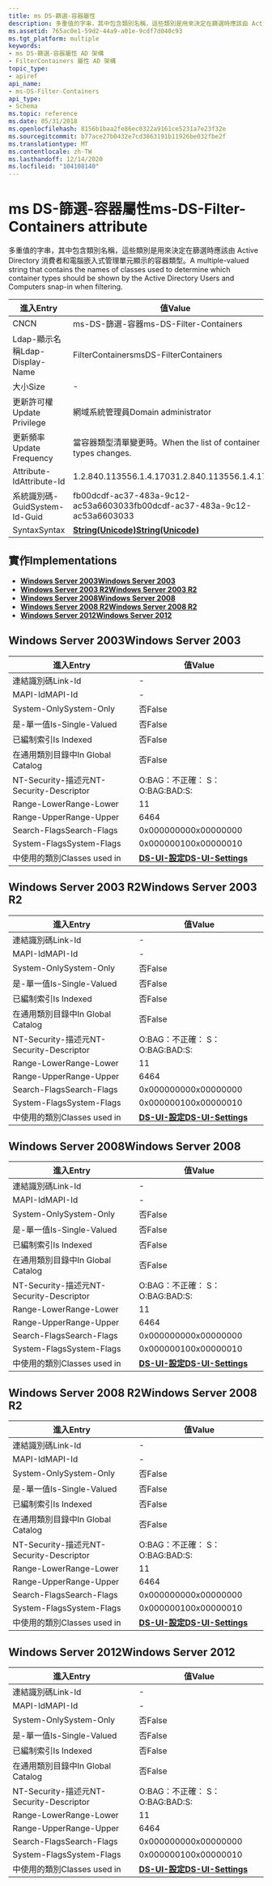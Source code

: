 ```yaml
---
title: ms DS-篩選-容器屬性
description: 多重值的字串，其中包含類別名稱，這些類別是用來決定在篩選時應該由 Active Directory 消費者和電腦嵌入式管理單元顯示的容器類型。
ms.assetid: 765ac0e1-59d2-44a9-a01e-9cdf7d040c93
ms.tgt_platform: multiple
keywords:
- ms DS-篩選-容器屬性 AD 架構
- FilterContainers 屬性 AD 架構
topic_type:
- apiref
api_name:
- ms-DS-Filter-Containers
api_type:
- Schema
ms.topic: reference
ms.date: 05/31/2018
ms.openlocfilehash: 8156b1baa2fe86ec0322a9161ce5231a7e23f32e
ms.sourcegitcommit: b77ace27b0432e7cd3863191b11926be032fbe2f
ms.translationtype: MT
ms.contentlocale: zh-TW
ms.lasthandoff: 12/14/2020
ms.locfileid: "104108140"
---
```

# <a name="ms-ds-filter-containers-attribute"></a><span data-ttu-id="7a9f9-105">ms DS-篩選-容器屬性</span><span class="sxs-lookup"><span data-stu-id="7a9f9-105">ms-DS-Filter-Containers attribute</span></span>

<span data-ttu-id="7a9f9-106">多重值的字串，其中包含類別名稱，這些類別是用來決定在篩選時應該由 Active Directory 消費者和電腦嵌入式管理單元顯示的容器類型。</span><span class="sxs-lookup"><span data-stu-id="7a9f9-106">A multiple-valued string that contains the names of classes used to determine which container types should be shown by the Active Directory Users and Computers snap-in when filtering.</span></span>



| <span data-ttu-id="7a9f9-107">進入</span><span class="sxs-lookup"><span data-stu-id="7a9f9-107">Entry</span></span> | <span data-ttu-id="7a9f9-108">值</span><span class="sxs-lookup"><span data-stu-id="7a9f9-108">Value</span></span> |
|-------------------|---------------------------------------------|
| <span data-ttu-id="7a9f9-109">CN</span><span class="sxs-lookup"><span data-stu-id="7a9f9-109">CN</span></span>                | <span data-ttu-id="7a9f9-110">ms-DS-篩選-容器</span><span class="sxs-lookup"><span data-stu-id="7a9f9-110">ms-DS-Filter-Containers</span></span>                     |
| <span data-ttu-id="7a9f9-111">Ldap-顯示名稱</span><span class="sxs-lookup"><span data-stu-id="7a9f9-111">Ldap-Display-Name</span></span> | <span data-ttu-id="7a9f9-112">FilterContainers</span><span class="sxs-lookup"><span data-stu-id="7a9f9-112">msDS-FilterContainers</span></span>                       |
| <span data-ttu-id="7a9f9-113">大小</span><span class="sxs-lookup"><span data-stu-id="7a9f9-113">Size</span></span>              | \-                                          |
| <span data-ttu-id="7a9f9-114">更新許可權</span><span class="sxs-lookup"><span data-stu-id="7a9f9-114">Update Privilege</span></span>  | <span data-ttu-id="7a9f9-115">網域系統管理員</span><span class="sxs-lookup"><span data-stu-id="7a9f9-115">Domain administrator</span></span>                        |
| <span data-ttu-id="7a9f9-116">更新頻率</span><span class="sxs-lookup"><span data-stu-id="7a9f9-116">Update Frequency</span></span>  | <span data-ttu-id="7a9f9-117">當容器類型清單變更時。</span><span class="sxs-lookup"><span data-stu-id="7a9f9-117">When the list of container types changes.</span></span>   |
| <span data-ttu-id="7a9f9-118">Attribute-Id</span><span class="sxs-lookup"><span data-stu-id="7a9f9-118">Attribute-Id</span></span>      | <span data-ttu-id="7a9f9-119">1.2.840.113556.1.4.1703</span><span class="sxs-lookup"><span data-stu-id="7a9f9-119">1.2.840.113556.1.4.1703</span></span>                     |
| <span data-ttu-id="7a9f9-120">系統識別碼-Guid</span><span class="sxs-lookup"><span data-stu-id="7a9f9-120">System-Id-Guid</span></span>    | <span data-ttu-id="7a9f9-121">fb00dcdf-ac37-483a-9c12-ac53a6603033</span><span class="sxs-lookup"><span data-stu-id="7a9f9-121">fb00dcdf-ac37-483a-9c12-ac53a6603033</span></span>        |
| <span data-ttu-id="7a9f9-122">Syntax</span><span class="sxs-lookup"><span data-stu-id="7a9f9-122">Syntax</span></span>            | [<span data-ttu-id="7a9f9-123">**String(Unicode)**</span><span class="sxs-lookup"><span data-stu-id="7a9f9-123">**String(Unicode)**</span></span>](s-string-unicode.md) |



## <a name="implementations"></a><span data-ttu-id="7a9f9-124">實作</span><span class="sxs-lookup"><span data-stu-id="7a9f9-124">Implementations</span></span>

-   [<span data-ttu-id="7a9f9-125">**Windows Server 2003**</span><span class="sxs-lookup"><span data-stu-id="7a9f9-125">**Windows Server 2003**</span></span>](#windows-server-2003)
-   [<span data-ttu-id="7a9f9-126">**Windows Server 2003 R2**</span><span class="sxs-lookup"><span data-stu-id="7a9f9-126">**Windows Server 2003 R2**</span></span>](#windows-server-2003-r2)
-   [<span data-ttu-id="7a9f9-127">**Windows Server 2008**</span><span class="sxs-lookup"><span data-stu-id="7a9f9-127">**Windows Server 2008**</span></span>](#windows-server-2008)
-   [<span data-ttu-id="7a9f9-128">**Windows Server 2008 R2**</span><span class="sxs-lookup"><span data-stu-id="7a9f9-128">**Windows Server 2008 R2**</span></span>](#windows-server-2008-r2)
-   [<span data-ttu-id="7a9f9-129">**Windows Server 2012**</span><span class="sxs-lookup"><span data-stu-id="7a9f9-129">**Windows Server 2012**</span></span>](#windows-server-2012)

## <a name="windows-server-2003"></a><span data-ttu-id="7a9f9-130">Windows Server 2003</span><span class="sxs-lookup"><span data-stu-id="7a9f9-130">Windows Server 2003</span></span>



| <span data-ttu-id="7a9f9-131">進入</span><span class="sxs-lookup"><span data-stu-id="7a9f9-131">Entry</span></span> | <span data-ttu-id="7a9f9-132">值</span><span class="sxs-lookup"><span data-stu-id="7a9f9-132">Value</span></span> |
|------------------------|-----------------------------------------------------|
| <span data-ttu-id="7a9f9-133">連結識別碼</span><span class="sxs-lookup"><span data-stu-id="7a9f9-133">Link-Id</span></span>                | \-                                                  |
| <span data-ttu-id="7a9f9-134">MAPI-Id</span><span class="sxs-lookup"><span data-stu-id="7a9f9-134">MAPI-Id</span></span>                | \-                                                  |
| <span data-ttu-id="7a9f9-135">System-Only</span><span class="sxs-lookup"><span data-stu-id="7a9f9-135">System-Only</span></span>            | <span data-ttu-id="7a9f9-136">否</span><span class="sxs-lookup"><span data-stu-id="7a9f9-136">False</span></span>                                               |
| <span data-ttu-id="7a9f9-137">是-單一值</span><span class="sxs-lookup"><span data-stu-id="7a9f9-137">Is-Single-Valued</span></span>       | <span data-ttu-id="7a9f9-138">否</span><span class="sxs-lookup"><span data-stu-id="7a9f9-138">False</span></span>                                               |
| <span data-ttu-id="7a9f9-139">已編制索引</span><span class="sxs-lookup"><span data-stu-id="7a9f9-139">Is Indexed</span></span>             | <span data-ttu-id="7a9f9-140">否</span><span class="sxs-lookup"><span data-stu-id="7a9f9-140">False</span></span>                                               |
| <span data-ttu-id="7a9f9-141">在通用類別目錄中</span><span class="sxs-lookup"><span data-stu-id="7a9f9-141">In Global Catalog</span></span>      | <span data-ttu-id="7a9f9-142">否</span><span class="sxs-lookup"><span data-stu-id="7a9f9-142">False</span></span>                                               |
| <span data-ttu-id="7a9f9-143">NT-Security-描述元</span><span class="sxs-lookup"><span data-stu-id="7a9f9-143">NT-Security-Descriptor</span></span> | <span data-ttu-id="7a9f9-144">O:BAG：不正確： S：</span><span class="sxs-lookup"><span data-stu-id="7a9f9-144">O:BAG:BAD:S:</span></span>                                        |
| <span data-ttu-id="7a9f9-145">Range-Lower</span><span class="sxs-lookup"><span data-stu-id="7a9f9-145">Range-Lower</span></span>            | <span data-ttu-id="7a9f9-146">1</span><span class="sxs-lookup"><span data-stu-id="7a9f9-146">1</span></span>                                                   |
| <span data-ttu-id="7a9f9-147">Range-Upper</span><span class="sxs-lookup"><span data-stu-id="7a9f9-147">Range-Upper</span></span>            | <span data-ttu-id="7a9f9-148">64</span><span class="sxs-lookup"><span data-stu-id="7a9f9-148">64</span></span>                                                  |
| <span data-ttu-id="7a9f9-149">Search-Flags</span><span class="sxs-lookup"><span data-stu-id="7a9f9-149">Search-Flags</span></span>           | <span data-ttu-id="7a9f9-150">0x00000000</span><span class="sxs-lookup"><span data-stu-id="7a9f9-150">0x00000000</span></span>                                          |
| <span data-ttu-id="7a9f9-151">System-Flags</span><span class="sxs-lookup"><span data-stu-id="7a9f9-151">System-Flags</span></span>           | <span data-ttu-id="7a9f9-152">0x00000010</span><span class="sxs-lookup"><span data-stu-id="7a9f9-152">0x00000010</span></span>                                          |
| <span data-ttu-id="7a9f9-153">中使用的類別</span><span class="sxs-lookup"><span data-stu-id="7a9f9-153">Classes used in</span></span>        | [<span data-ttu-id="7a9f9-154">**DS-UI-設定**</span><span class="sxs-lookup"><span data-stu-id="7a9f9-154">**DS-UI-Settings**</span></span>](c-dsuisettings.md)<br/> |



## <a name="windows-server-2003-r2"></a><span data-ttu-id="7a9f9-155">Windows Server 2003 R2</span><span class="sxs-lookup"><span data-stu-id="7a9f9-155">Windows Server 2003 R2</span></span>



| <span data-ttu-id="7a9f9-156">進入</span><span class="sxs-lookup"><span data-stu-id="7a9f9-156">Entry</span></span> | <span data-ttu-id="7a9f9-157">值</span><span class="sxs-lookup"><span data-stu-id="7a9f9-157">Value</span></span> |
|------------------------|-----------------------------------------------------|
| <span data-ttu-id="7a9f9-158">連結識別碼</span><span class="sxs-lookup"><span data-stu-id="7a9f9-158">Link-Id</span></span>                | \-                                                  |
| <span data-ttu-id="7a9f9-159">MAPI-Id</span><span class="sxs-lookup"><span data-stu-id="7a9f9-159">MAPI-Id</span></span>                | \-                                                  |
| <span data-ttu-id="7a9f9-160">System-Only</span><span class="sxs-lookup"><span data-stu-id="7a9f9-160">System-Only</span></span>            | <span data-ttu-id="7a9f9-161">否</span><span class="sxs-lookup"><span data-stu-id="7a9f9-161">False</span></span>                                               |
| <span data-ttu-id="7a9f9-162">是-單一值</span><span class="sxs-lookup"><span data-stu-id="7a9f9-162">Is-Single-Valued</span></span>       | <span data-ttu-id="7a9f9-163">否</span><span class="sxs-lookup"><span data-stu-id="7a9f9-163">False</span></span>                                               |
| <span data-ttu-id="7a9f9-164">已編制索引</span><span class="sxs-lookup"><span data-stu-id="7a9f9-164">Is Indexed</span></span>             | <span data-ttu-id="7a9f9-165">否</span><span class="sxs-lookup"><span data-stu-id="7a9f9-165">False</span></span>                                               |
| <span data-ttu-id="7a9f9-166">在通用類別目錄中</span><span class="sxs-lookup"><span data-stu-id="7a9f9-166">In Global Catalog</span></span>      | <span data-ttu-id="7a9f9-167">否</span><span class="sxs-lookup"><span data-stu-id="7a9f9-167">False</span></span>                                               |
| <span data-ttu-id="7a9f9-168">NT-Security-描述元</span><span class="sxs-lookup"><span data-stu-id="7a9f9-168">NT-Security-Descriptor</span></span> | <span data-ttu-id="7a9f9-169">O:BAG：不正確： S：</span><span class="sxs-lookup"><span data-stu-id="7a9f9-169">O:BAG:BAD:S:</span></span>                                        |
| <span data-ttu-id="7a9f9-170">Range-Lower</span><span class="sxs-lookup"><span data-stu-id="7a9f9-170">Range-Lower</span></span>            | <span data-ttu-id="7a9f9-171">1</span><span class="sxs-lookup"><span data-stu-id="7a9f9-171">1</span></span>                                                   |
| <span data-ttu-id="7a9f9-172">Range-Upper</span><span class="sxs-lookup"><span data-stu-id="7a9f9-172">Range-Upper</span></span>            | <span data-ttu-id="7a9f9-173">64</span><span class="sxs-lookup"><span data-stu-id="7a9f9-173">64</span></span>                                                  |
| <span data-ttu-id="7a9f9-174">Search-Flags</span><span class="sxs-lookup"><span data-stu-id="7a9f9-174">Search-Flags</span></span>           | <span data-ttu-id="7a9f9-175">0x00000000</span><span class="sxs-lookup"><span data-stu-id="7a9f9-175">0x00000000</span></span>                                          |
| <span data-ttu-id="7a9f9-176">System-Flags</span><span class="sxs-lookup"><span data-stu-id="7a9f9-176">System-Flags</span></span>           | <span data-ttu-id="7a9f9-177">0x00000010</span><span class="sxs-lookup"><span data-stu-id="7a9f9-177">0x00000010</span></span>                                          |
| <span data-ttu-id="7a9f9-178">中使用的類別</span><span class="sxs-lookup"><span data-stu-id="7a9f9-178">Classes used in</span></span>        | [<span data-ttu-id="7a9f9-179">**DS-UI-設定**</span><span class="sxs-lookup"><span data-stu-id="7a9f9-179">**DS-UI-Settings**</span></span>](c-dsuisettings.md)<br/> |



## <a name="windows-server-2008"></a><span data-ttu-id="7a9f9-180">Windows Server 2008</span><span class="sxs-lookup"><span data-stu-id="7a9f9-180">Windows Server 2008</span></span>



| <span data-ttu-id="7a9f9-181">進入</span><span class="sxs-lookup"><span data-stu-id="7a9f9-181">Entry</span></span> | <span data-ttu-id="7a9f9-182">值</span><span class="sxs-lookup"><span data-stu-id="7a9f9-182">Value</span></span> |
|------------------------|-----------------------------------------------------|
| <span data-ttu-id="7a9f9-183">連結識別碼</span><span class="sxs-lookup"><span data-stu-id="7a9f9-183">Link-Id</span></span>                | \-                                                  |
| <span data-ttu-id="7a9f9-184">MAPI-Id</span><span class="sxs-lookup"><span data-stu-id="7a9f9-184">MAPI-Id</span></span>                | \-                                                  |
| <span data-ttu-id="7a9f9-185">System-Only</span><span class="sxs-lookup"><span data-stu-id="7a9f9-185">System-Only</span></span>            | <span data-ttu-id="7a9f9-186">否</span><span class="sxs-lookup"><span data-stu-id="7a9f9-186">False</span></span>                                               |
| <span data-ttu-id="7a9f9-187">是-單一值</span><span class="sxs-lookup"><span data-stu-id="7a9f9-187">Is-Single-Valued</span></span>       | <span data-ttu-id="7a9f9-188">否</span><span class="sxs-lookup"><span data-stu-id="7a9f9-188">False</span></span>                                               |
| <span data-ttu-id="7a9f9-189">已編制索引</span><span class="sxs-lookup"><span data-stu-id="7a9f9-189">Is Indexed</span></span>             | <span data-ttu-id="7a9f9-190">否</span><span class="sxs-lookup"><span data-stu-id="7a9f9-190">False</span></span>                                               |
| <span data-ttu-id="7a9f9-191">在通用類別目錄中</span><span class="sxs-lookup"><span data-stu-id="7a9f9-191">In Global Catalog</span></span>      | <span data-ttu-id="7a9f9-192">否</span><span class="sxs-lookup"><span data-stu-id="7a9f9-192">False</span></span>                                               |
| <span data-ttu-id="7a9f9-193">NT-Security-描述元</span><span class="sxs-lookup"><span data-stu-id="7a9f9-193">NT-Security-Descriptor</span></span> | <span data-ttu-id="7a9f9-194">O:BAG：不正確： S：</span><span class="sxs-lookup"><span data-stu-id="7a9f9-194">O:BAG:BAD:S:</span></span>                                        |
| <span data-ttu-id="7a9f9-195">Range-Lower</span><span class="sxs-lookup"><span data-stu-id="7a9f9-195">Range-Lower</span></span>            | <span data-ttu-id="7a9f9-196">1</span><span class="sxs-lookup"><span data-stu-id="7a9f9-196">1</span></span>                                                   |
| <span data-ttu-id="7a9f9-197">Range-Upper</span><span class="sxs-lookup"><span data-stu-id="7a9f9-197">Range-Upper</span></span>            | <span data-ttu-id="7a9f9-198">64</span><span class="sxs-lookup"><span data-stu-id="7a9f9-198">64</span></span>                                                  |
| <span data-ttu-id="7a9f9-199">Search-Flags</span><span class="sxs-lookup"><span data-stu-id="7a9f9-199">Search-Flags</span></span>           | <span data-ttu-id="7a9f9-200">0x00000000</span><span class="sxs-lookup"><span data-stu-id="7a9f9-200">0x00000000</span></span>                                          |
| <span data-ttu-id="7a9f9-201">System-Flags</span><span class="sxs-lookup"><span data-stu-id="7a9f9-201">System-Flags</span></span>           | <span data-ttu-id="7a9f9-202">0x00000010</span><span class="sxs-lookup"><span data-stu-id="7a9f9-202">0x00000010</span></span>                                          |
| <span data-ttu-id="7a9f9-203">中使用的類別</span><span class="sxs-lookup"><span data-stu-id="7a9f9-203">Classes used in</span></span>        | [<span data-ttu-id="7a9f9-204">**DS-UI-設定**</span><span class="sxs-lookup"><span data-stu-id="7a9f9-204">**DS-UI-Settings**</span></span>](c-dsuisettings.md)<br/> |



## <a name="windows-server-2008-r2"></a><span data-ttu-id="7a9f9-205">Windows Server 2008 R2</span><span class="sxs-lookup"><span data-stu-id="7a9f9-205">Windows Server 2008 R2</span></span>



| <span data-ttu-id="7a9f9-206">進入</span><span class="sxs-lookup"><span data-stu-id="7a9f9-206">Entry</span></span> | <span data-ttu-id="7a9f9-207">值</span><span class="sxs-lookup"><span data-stu-id="7a9f9-207">Value</span></span> |
|------------------------|-----------------------------------------------------|
| <span data-ttu-id="7a9f9-208">連結識別碼</span><span class="sxs-lookup"><span data-stu-id="7a9f9-208">Link-Id</span></span>                | \-                                                  |
| <span data-ttu-id="7a9f9-209">MAPI-Id</span><span class="sxs-lookup"><span data-stu-id="7a9f9-209">MAPI-Id</span></span>                | \-                                                  |
| <span data-ttu-id="7a9f9-210">System-Only</span><span class="sxs-lookup"><span data-stu-id="7a9f9-210">System-Only</span></span>            | <span data-ttu-id="7a9f9-211">否</span><span class="sxs-lookup"><span data-stu-id="7a9f9-211">False</span></span>                                               |
| <span data-ttu-id="7a9f9-212">是-單一值</span><span class="sxs-lookup"><span data-stu-id="7a9f9-212">Is-Single-Valued</span></span>       | <span data-ttu-id="7a9f9-213">否</span><span class="sxs-lookup"><span data-stu-id="7a9f9-213">False</span></span>                                               |
| <span data-ttu-id="7a9f9-214">已編制索引</span><span class="sxs-lookup"><span data-stu-id="7a9f9-214">Is Indexed</span></span>             | <span data-ttu-id="7a9f9-215">否</span><span class="sxs-lookup"><span data-stu-id="7a9f9-215">False</span></span>                                               |
| <span data-ttu-id="7a9f9-216">在通用類別目錄中</span><span class="sxs-lookup"><span data-stu-id="7a9f9-216">In Global Catalog</span></span>      | <span data-ttu-id="7a9f9-217">否</span><span class="sxs-lookup"><span data-stu-id="7a9f9-217">False</span></span>                                               |
| <span data-ttu-id="7a9f9-218">NT-Security-描述元</span><span class="sxs-lookup"><span data-stu-id="7a9f9-218">NT-Security-Descriptor</span></span> | <span data-ttu-id="7a9f9-219">O:BAG：不正確： S：</span><span class="sxs-lookup"><span data-stu-id="7a9f9-219">O:BAG:BAD:S:</span></span>                                        |
| <span data-ttu-id="7a9f9-220">Range-Lower</span><span class="sxs-lookup"><span data-stu-id="7a9f9-220">Range-Lower</span></span>            | <span data-ttu-id="7a9f9-221">1</span><span class="sxs-lookup"><span data-stu-id="7a9f9-221">1</span></span>                                                   |
| <span data-ttu-id="7a9f9-222">Range-Upper</span><span class="sxs-lookup"><span data-stu-id="7a9f9-222">Range-Upper</span></span>            | <span data-ttu-id="7a9f9-223">64</span><span class="sxs-lookup"><span data-stu-id="7a9f9-223">64</span></span>                                                  |
| <span data-ttu-id="7a9f9-224">Search-Flags</span><span class="sxs-lookup"><span data-stu-id="7a9f9-224">Search-Flags</span></span>           | <span data-ttu-id="7a9f9-225">0x00000000</span><span class="sxs-lookup"><span data-stu-id="7a9f9-225">0x00000000</span></span>                                          |
| <span data-ttu-id="7a9f9-226">System-Flags</span><span class="sxs-lookup"><span data-stu-id="7a9f9-226">System-Flags</span></span>           | <span data-ttu-id="7a9f9-227">0x00000010</span><span class="sxs-lookup"><span data-stu-id="7a9f9-227">0x00000010</span></span>                                          |
| <span data-ttu-id="7a9f9-228">中使用的類別</span><span class="sxs-lookup"><span data-stu-id="7a9f9-228">Classes used in</span></span>        | [<span data-ttu-id="7a9f9-229">**DS-UI-設定**</span><span class="sxs-lookup"><span data-stu-id="7a9f9-229">**DS-UI-Settings**</span></span>](c-dsuisettings.md)<br/> |



## <a name="windows-server-2012"></a><span data-ttu-id="7a9f9-230">Windows Server 2012</span><span class="sxs-lookup"><span data-stu-id="7a9f9-230">Windows Server 2012</span></span>



| <span data-ttu-id="7a9f9-231">進入</span><span class="sxs-lookup"><span data-stu-id="7a9f9-231">Entry</span></span> | <span data-ttu-id="7a9f9-232">值</span><span class="sxs-lookup"><span data-stu-id="7a9f9-232">Value</span></span> |
|------------------------|-----------------------------------------------------|
| <span data-ttu-id="7a9f9-233">連結識別碼</span><span class="sxs-lookup"><span data-stu-id="7a9f9-233">Link-Id</span></span>                | \-                                                  |
| <span data-ttu-id="7a9f9-234">MAPI-Id</span><span class="sxs-lookup"><span data-stu-id="7a9f9-234">MAPI-Id</span></span>                | \-                                                  |
| <span data-ttu-id="7a9f9-235">System-Only</span><span class="sxs-lookup"><span data-stu-id="7a9f9-235">System-Only</span></span>            | <span data-ttu-id="7a9f9-236">否</span><span class="sxs-lookup"><span data-stu-id="7a9f9-236">False</span></span>                                               |
| <span data-ttu-id="7a9f9-237">是-單一值</span><span class="sxs-lookup"><span data-stu-id="7a9f9-237">Is-Single-Valued</span></span>       | <span data-ttu-id="7a9f9-238">否</span><span class="sxs-lookup"><span data-stu-id="7a9f9-238">False</span></span>                                               |
| <span data-ttu-id="7a9f9-239">已編制索引</span><span class="sxs-lookup"><span data-stu-id="7a9f9-239">Is Indexed</span></span>             | <span data-ttu-id="7a9f9-240">否</span><span class="sxs-lookup"><span data-stu-id="7a9f9-240">False</span></span>                                               |
| <span data-ttu-id="7a9f9-241">在通用類別目錄中</span><span class="sxs-lookup"><span data-stu-id="7a9f9-241">In Global Catalog</span></span>      | <span data-ttu-id="7a9f9-242">否</span><span class="sxs-lookup"><span data-stu-id="7a9f9-242">False</span></span>                                               |
| <span data-ttu-id="7a9f9-243">NT-Security-描述元</span><span class="sxs-lookup"><span data-stu-id="7a9f9-243">NT-Security-Descriptor</span></span> | <span data-ttu-id="7a9f9-244">O:BAG：不正確： S：</span><span class="sxs-lookup"><span data-stu-id="7a9f9-244">O:BAG:BAD:S:</span></span>                                        |
| <span data-ttu-id="7a9f9-245">Range-Lower</span><span class="sxs-lookup"><span data-stu-id="7a9f9-245">Range-Lower</span></span>            | <span data-ttu-id="7a9f9-246">1</span><span class="sxs-lookup"><span data-stu-id="7a9f9-246">1</span></span>                                                   |
| <span data-ttu-id="7a9f9-247">Range-Upper</span><span class="sxs-lookup"><span data-stu-id="7a9f9-247">Range-Upper</span></span>            | <span data-ttu-id="7a9f9-248">64</span><span class="sxs-lookup"><span data-stu-id="7a9f9-248">64</span></span>                                                  |
| <span data-ttu-id="7a9f9-249">Search-Flags</span><span class="sxs-lookup"><span data-stu-id="7a9f9-249">Search-Flags</span></span>           | <span data-ttu-id="7a9f9-250">0x00000000</span><span class="sxs-lookup"><span data-stu-id="7a9f9-250">0x00000000</span></span>                                          |
| <span data-ttu-id="7a9f9-251">System-Flags</span><span class="sxs-lookup"><span data-stu-id="7a9f9-251">System-Flags</span></span>           | <span data-ttu-id="7a9f9-252">0x00000010</span><span class="sxs-lookup"><span data-stu-id="7a9f9-252">0x00000010</span></span>                                          |
| <span data-ttu-id="7a9f9-253">中使用的類別</span><span class="sxs-lookup"><span data-stu-id="7a9f9-253">Classes used in</span></span>        | [<span data-ttu-id="7a9f9-254">**DS-UI-設定**</span><span class="sxs-lookup"><span data-stu-id="7a9f9-254">**DS-UI-Settings**</span></span>](c-dsuisettings.md)<br/> |



 

 





